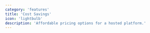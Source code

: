 ```yaml
---
category: 'features'
title: 'Cost Savings'
icon: 'lightbulb'
description: 'Affordable pricing options for a hosted platform.'
---
```

